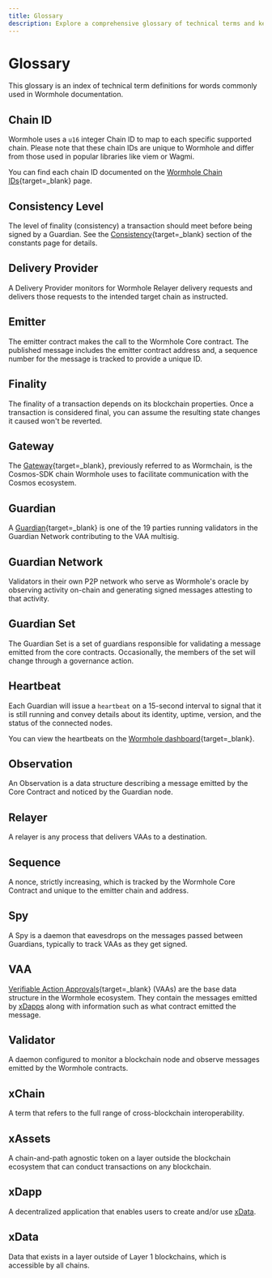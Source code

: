 ```yaml
---
title: Glossary
description: Explore a comprehensive glossary of technical terms and key concepts used in the Wormhole network, covering Chain ID, Guardian, VAA, and more.
---
```


# Glossary

This glossary is an index of technical term definitions for words commonly used in Wormhole documentation.

## Chain ID
Wormhole uses a `u16` integer Chain ID to map to each specific supported chain. Please note that these chain IDs are unique to Wormhole and differ from those used in popular libraries like viem or Wagmi.  

You can find each chain ID documented on the [Wormhole Chain IDs](#){target=\_blank} page. 
<!-- link to blockchain platforms page-->

## Consistency Level

The level of finality (consistency) a transaction should meet before being signed by a Guardian. See the [Consistency](#){target=\_blank} section of the constants page for details. <!-- Consistency Levels page -->

## Delivery Provider

A Delivery Provider monitors for Wormhole Relayer delivery requests and delivers those requests to the intended target chain as instructed.

## Emitter

The emitter contract makes the call to the Wormhole Core contract. The published message includes the emitter contract address and, a sequence number for the message is tracked to provide a unique ID.

## Finality

The finality of a transaction depends on its blockchain properties. Once a transaction is considered final, you can assume the resulting state changes it caused won't be reverted.

## Gateway

The [Gateway](/learn/messaging/gateway/){target=\_blank}, previously referred to as Wormchain, is the Cosmos-SDK chain Wormhole uses to facilitate communication with the Cosmos ecosystem.

## Guardian

A [Guardian](/learn/infrastructure/guardians/){target=\_blank} is one of the 19 parties running validators in the Guardian Network contributing to the VAA multisig.

## Guardian Network

Validators in their own P2P network who serve as Wormhole's oracle by observing activity on-chain and generating signed messages attesting to that activity.

## Guardian Set
The Guardian Set is a set of guardians responsible for validating a message emitted from the core contracts. Occasionally, the members of the set will change through a governance action.

## Heartbeat

Each Guardian will issue a `heartbeat` on a 15-second interval to signal that it is still running and convey details about its identity, uptime, version, and the status of the connected nodes.

You can view the heartbeats on the [Wormhole dashboard](https://wormhole-foundation.github.io/wormhole-dashboard/#/?endpoint=Mainnet){target=\_blank}.

## Observation

An Observation is a data structure describing a message emitted by the Core Contract and noticed by the Guardian node.

## Relayer

A relayer is any process that delivers VAAs to a destination.

## Sequence

A nonce, strictly increasing, which is tracked by the Wormhole Core Contract and unique to the emitter chain and address.

## Spy

A Spy is a daemon that eavesdrops on the messages passed between Guardians, typically to track VAAs as they get signed.

## VAA

[Verifiable Action Approvals](/learn/infrastructure/vaas/){target=\_blank} (VAAs) are the base data structure in the Wormhole ecosystem. They contain the messages emitted by [xDapps](#xdapp) along with information such as what contract emitted the message.

## Validator

A daemon configured to monitor a blockchain node and observe messages emitted by the Wormhole contracts.

## xChain

A term that refers to the full range of cross-blockchain interoperability.

## xAssets

A chain-and-path agnostic token on a layer outside the blockchain ecosystem that can conduct transactions on any blockchain.

## xDapp

A decentralized application that enables users to create and/or use [xData](#xdata).

## xData

Data that exists in a layer outside of Layer 1 blockchains, which is accessible by all chains.
